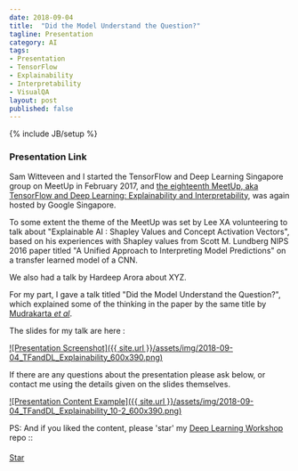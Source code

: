 ```yaml
---
date: 2018-09-04
title:  "Did the Model Understand the Question?"
tagline: Presentation
category: AI
tags:
- Presentation
- TensorFlow
- Explainability
- Interpretability
- VisualQA
layout: post
published: false
---
```

{% include JB/setup %}



### Presentation Link

Sam Witteveen and I started the TensorFlow and Deep Learning Singapore group on MeetUp in February 2017,
and [the eighteenth MeetUp, aka TensorFlow and Deep Learning: Explainability and Interpretability](https://www.meetup.com/TensorFlow-and-Deep-Learning-Singapore/events/254044538/),
was again hosted by Google Singapore.


To some extent the theme of the MeetUp was set by Lee XA volunteering to talk about 
"Explainable AI : Shapley Values and Concept Activation Vectors", based on his experiences with 
Shapley values from Scott M. Lundberg NIPS 2016 paper titled "A Unified Approach to Interpreting Model Predictions" on a transfer learned model of a CNN.

We also had a talk by Hardeep Arora about XYZ.



For my part, 
I gave a talk titled "Did the Model Understand the Question?", which explained some of the 
thinking in the paper by the same title by [Mudrakarta <i>et al</i>](https://arxiv.org/abs/1805.05492).


<!--
Outline:
  "Pathologies of Neural Models Make Interpretation Difficult" (previously "Right Answer for the Wrong Reason")
    Shi Feng <i>et al</i>
    EMNLP 2018 camera ready
    https://arxiv.org/abs/1804.07781
    
    Code : https://github.com/Cyanogenoid/pytorch-vqa
    Downloadable model : https://github.com/Cyanogenoid/pytorch-vqa/releases/tag/v1.0  # 80Mb
           

  Did the Model Understand the Question?
    Pramod Kaushik Mudrakarta <i>et al</i>
    ACL 2018 long paper ~ Google
    https://arxiv.org/abs/1805.05492
    
    Code: https://github.com/pramodkaushik/acl18_results
      https://github.com/pramodkaushik/visual_qa_analysis/tree/5edacd72ec9b1544a3776c325590aee38256d333
        Pre-process images (93 GiB of free disk space required for f16 accuracy) with [ResNet152 weights ported from Caffe] 
        and vocabularies for questions and answers with ...
      Ultimately depends on Cyanogenoid/pytorch-vqa too...
      
  cd deep-learning-workshop/notebooks/work-in-progress/did-the-model-understand-the-question
  git clone https://github.com/Cyanogenoid/pytorch-vqa.git
  wget https://github.com/Cyanogenoid/pytorch-vqa/releases/download/v1.0/2017-08-04_00.55.19.pth
  https://github.com/Cyanogenoid/pytorch-resnet.git

  . ~/env3/bin/activate

  # Ok, so the playground.ipynb now works...
  #   Let's make it produce content that is presentable, ideally :
  #     Have successive delete-a-word to hone questions to minimal size (hopefully ridiculous)
  #        Network ignores many question words, relying largely on the image to produce answers
  #        Model retains  more than 50% of its original accuracy even when every word that is not “color” is deleted from all questions in the validation  set.
  #        Even when empty questions are passed as input to the network, its accuracy remains at about 44.3% of its original accuracy.  
  #        The top 6 words in the isolated set are {color, many, what, is, there, how}. 
  #        Model under-relies  on  important  question  words  (e.g.   nouns) 
  #     Add distractor text to change answers
  #        in not a lot of words, 
  #        what is the answer to,
  #        in not many words, 
  #     These are Ok : 
  #        tell me 
  #        answer this
  #        answer this for me
  
  

Advertise 
  Deep Learning Developer Module 1 : JumpStart
  TF&DL next == Frank
  Interns
  
!-->


The slides for my talk are here :

<a href="http://redcatlabs.com/2018-09-04_TFandDL_Explainability/" target="_blank">
![Presentation Screenshot]({{ site.url }}/assets/img/2018-09-04_TFandDL_Explainability_600x390.png)
</a>

If there are any questions about the presentation please ask below, 
or contact me using the details given on the slides themselves.

<a href="http://redcatlabs.com/2018-09-04_TFandDL_Explainability/#/10/2" target="_blank">
![Presentation Content Example]({{ site.url }}/assets/img/2018-09-04_TFandDL_Explainability_10-2_600x390.png)
</a>




PS:  And if you liked the content, please 'star' my <a href="https://github.com/mdda/deep-learning-workshop" target="_blank">Deep Learning Workshop</a> repo ::
<!-- From :: https://buttons.github.io/ -->
<!-- Place this tag where you want the button to render. -->
<span style="position:relative;top:5px;">
<a aria-label="Star mdda/deep-learning-workshop on GitHub" data-count-aria-label="# stargazers on GitHub" data-count-api="/repos/mdda/deep-learning-workshop#stargazers_count" data-count-href="/mdda/deep-learning-workshop/stargazers" data-icon="octicon-star" href="https://github.com/mdda/deep-learning-workshop" class="github-button">Star</a>
<!-- Place this tag right after the last button or just before your close body tag. -->
<script async defer id="github-bjs" src="https://buttons.github.io/buttons.js"></script>
</span>

